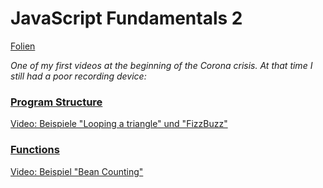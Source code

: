 # JavaScript Fundamentals 2

[Folien](https://docs.google.com/presentation/d/1WR8R30T6Gju10VV5gWfB_i6e-GMbdhBatiQ820MkGow/edit?usp=sharing)

*One of my first videos at the beginning of the Corona crisis. At that time I still had a poor recording device:*

### [Program Structure](https://eloquentjavascript.net/02_program_structure.html)

[Video: Beispiele "Looping a triangle" und "FizzBuzz"](https://www.youtube.com/watch?v=Q0rqwNPla3Q&feature=youtu.be)

### [Functions](https://eloquentjavascript.net/03_functions.html)

[Video: Beispiel "Bean Counting"](https://www.youtube.com/watch?v=7yix811I9So&feature=youtu.be)